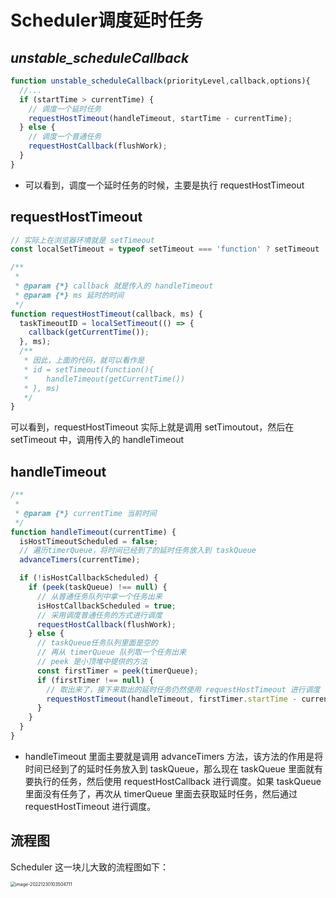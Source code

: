 # Scheduler调度延时任务



## *unstable_scheduleCallback*

```js
function unstable_scheduleCallback(priorityLevel,callback,options){
  //...
  if (startTime > currentTime) {
    // 调度一个延时任务
    requestHostTimeout(handleTimeout, startTime - currentTime);
  } else {
    // 调度一个普通任务
    requestHostCallback(flushWork);
  }
}
```

- 可以看到，调度一个延时任务的时候，主要是执行 requestHostTimeout



## requestHostTimeout

```js
// 实际上在浏览器环境就是 setTimeout
const localSetTimeout = typeof setTimeout === 'function' ? setTimeout : null;

/**
 * 
 * @param {*} callback 就是传入的 handleTimeout
 * @param {*} ms 延时的时间
 */
function requestHostTimeout(callback, ms) {
  taskTimeoutID = localSetTimeout(() => {
    callback(getCurrentTime());
  }, ms);
  /**
   * 因此，上面的代码，就可以看作是
   * id = setTimeout(function(){
   *    handleTimeout(getCurrentTime())
   * }, ms)
   */
}

```

可以看到，requestHostTimeout 实际上就是调用 setTimoutout，然后在 setTimeout 中，调用传入的 handleTimeout



## handleTimeout

```js
/**
 *
 * @param {*} currentTime 当前时间
 */
function handleTimeout(currentTime) {
  isHostTimeoutScheduled = false;
  // 遍历timerQueue，将时间已经到了的延时任务放入到 taskQueue
  advanceTimers(currentTime);

  if (!isHostCallbackScheduled) {
    if (peek(taskQueue) !== null) {
      // 从普通任务队列中拿一个任务出来
      isHostCallbackScheduled = true;
      // 采用调度普通任务的方式进行调度
      requestHostCallback(flushWork);
    } else {
      // taskQueue任务队列里面是空的
      // 再从 timerQueue 队列取一个任务出来
      // peek 是小顶堆中提供的方法
      const firstTimer = peek(timerQueue);
      if (firstTimer !== null) {
        // 取出来了，接下来取出的延时任务仍然使用 requestHostTimeout 进行调度
        requestHostTimeout(handleTimeout, firstTimer.startTime - currentTime);
      }
    }
  }
}
```

- handleTimeout 里面主要就是调用 advanceTimers 方法，该方法的作用是将时间已经到了的延时任务放入到 taskQueue，那么现在 taskQueue 里面就有要执行的任务，然后使用 requestHostCallback 进行调度。如果 taskQueue 里面没有任务了，再次从 timerQueue 里面去获取延时任务，然后通过 requestHostTimeout 进行调度。



## 流程图

Scheduler 这一块儿大致的流程图如下：

<img src="https://xiejie-typora.oss-cn-chengdu.aliyuncs.com/2022-12-30-023505.png" alt="image-20221230103504711" style="zoom: 50%;" />
